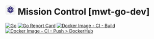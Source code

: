 # ![Demo Control Centre](assets/favicon-32x32.png) Mission Control [mwt-go-dev] 

[![Go](https://github.com/mt1976/mwt-go-dev/actions/workflows/go.yml/badge.svg)](https://github.com/mt1976/mwt-go-dev/actions/workflows/go.yml)
[![Go Report Card](https://goreportcard.com/badge/github.com/mt1976/mwt-go-dev)](https://goreportcard.com/report/github.com/mt1976/mwt-go-dev)
[![Docker Image - CI - Build](https://github.com/mt1976/mwt-go-dev/actions/workflows/docker-image.yml/badge.svg?branch=main)](https://github.com/mt1976/mwt-go-dev/actions/workflows/docker-image.yml) 
[![Docker Image - CI - Push > DockerHub](https://github.com/mt1976/mwt-go-dev/actions/workflows/dockerhub-image.yml/badge.svg)](https://github.com/mt1976/mwt-go-dev/actions/workflows/dockerhub-image.yml)
